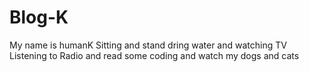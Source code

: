 # Blog-K


My name is humanK
Sitting and stand dring water and  watching  TV
Listening to Radio and read some coding and watch my  dogs and cats
